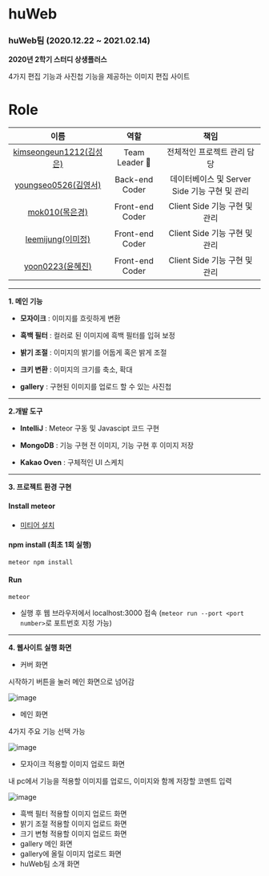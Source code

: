 # huWeb

### huWeb팀 (2020.12.22 ~ 2021.02.14)

**2020년 2학기 스터디 상생플러스**

4가지 편집 기능과 사진첩 기능을 제공하는 이미지 편집 사이트

# Role

|                            이름                             |              역할              |                           책임                            |
| :---------------------------------------------------------: | :----------------------------: | :-------------------------------------------------------: |
|   [kimseongeun1212(김성은)](https://github.com/kimseongeun1212)     |       Team Leader 👑        |                전체적인 프로젝트 관리 담당                |
|   [youngseo0526(김영서)](https://github.com/youngseo0526)   |        Back-end Coder         |               데이터베이스 및 Server Side 기능 구현 및 관리               |
|   [mok010(목은경)](https://github.com/mok010)   |        Front-end Coder         |               Client Side 기능 구현 및 관리               |
|   [leemijung(이미정)](https://github.com/leemijung)   |        Front-end Coder         |            Client Side 기능 구현 및 관리                  |
|   [yoon0223(윤혜진)](https://github.com/yoon0223)   |        Front-end Coder         |              Client Side 기능 구현 및 관리                |

-------------------

**1. 메인 기능**

- **모자이크** : 이미지를 흐릿하게 변환

- **흑백 필터** : 컬러로 된 이미지에 흑백 필터를 입혀 보정

- **밝기 조절** : 이미지의 밝기를 어둡게 혹은 밝게 조절

- **크키 변환** : 이미지의 크기를 축소, 확대

- **gallery** : 구현된 이미지를 업로드 할 수 있는 사진첩

-------------------

**2.개발 도구**

- **IntelliJ** : Meteor 구동 및 Javascipt 코드 구현

- **MongoDB** : 기능 구현 전 이미지, 기능 구현 후 이미지 저장

- **Kakao Oven** : 구체적인 UI 스케치

-------------------

**3. 프로젝트 환경 구현**

#### Install meteor

* [미티어 설치](https://www.meteor.com/install)

#### npm install (최초 1회 실행)

```
meteor npm install
```

#### Run

```
meteor
```

* 실행 후 웹 브라우저에서 localhost:3000 접속  (```meteor run --port <port number>```로 포트번호 지정 가능)

------------------------

**4. 웹사이트 실행 화면**

- 커버 화면

시작하기 버튼을 눌러 메인 화면으로 넘어감

![image](https://user-images.githubusercontent.com/60006301/108483774-72d80d00-72de-11eb-823d-00da329f2483.png)

- 메인 화면

4가지 주요 기능 선택 가능

![image](https://user-images.githubusercontent.com/60006301/108483502-28ef2700-72de-11eb-91be-12c54361f4e2.png)

- 모자이크 적용할 이미지 업로드 화면

내 pc에서 기능을 적용할 이미지를 업로드, 이미지와 함께 저장할 코멘트 입력

![image](https://user-images.githubusercontent.com/60006301/108483595-40c6ab00-72de-11eb-8e12-f9fb486eaa6e.png)

- 흑백 필터 적용할 이미지 업로드 화면
- 밝기 조절 적용할 이미지 업로드 화면
- 크기 변형 적용할 이미지 업로드 화면
- gallery 메인 화면
- gallery에 올릴 이미지 업로드 화면
- huWeb팀 소개 화면
